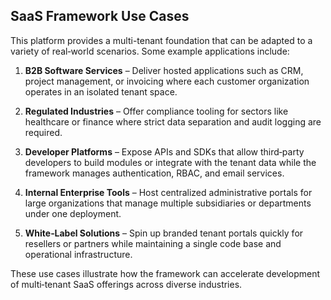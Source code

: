 ## SaaS Framework Use Cases

This platform provides a multi-tenant foundation that can be adapted to a
variety of real‑world scenarios. Some example applications include:

1. **B2B Software Services** – Deliver hosted applications such as CRM,
   project management, or invoicing where each customer organization operates
   in an isolated tenant space.

2. **Regulated Industries** – Offer compliance tooling for sectors like
   healthcare or finance where strict data separation and audit logging are
   required.

3. **Developer Platforms** – Expose APIs and SDKs that allow third‑party
   developers to build modules or integrate with the tenant data while the
   framework manages authentication, RBAC, and email services.

4. **Internal Enterprise Tools** – Host centralized administrative portals for
   large organizations that manage multiple subsidiaries or departments under
   one deployment.

5. **White‑Label Solutions** – Spin up branded tenant portals quickly for
   resellers or partners while maintaining a single code base and operational
   infrastructure.

These use cases illustrate how the framework can accelerate development of
multi‑tenant SaaS offerings across diverse industries.

